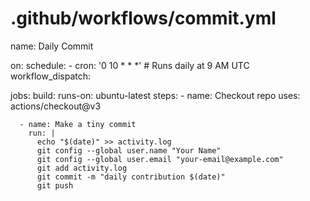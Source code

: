 # .github/workflows/commit.yml
name: Daily Commit

on:
  schedule:
    - cron: '0 10 * * *'  # Runs daily at 9 AM UTC
  workflow_dispatch:

jobs:
  build:
    runs-on: ubuntu-latest
    steps:
      - name: Checkout repo
        uses: actions/checkout@v3

      - name: Make a tiny commit
        run: |
          echo "$(date)" >> activity.log
          git config --global user.name "Your Name"
          git config --global user.email "your-email@example.com"
          git add activity.log
          git commit -m "daily contribution $(date)"
          git push
